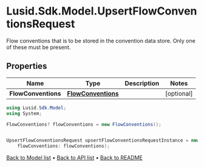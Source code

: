 # Lusid.Sdk.Model.UpsertFlowConventionsRequest
Flow conventions that is to be stored in the convention data store.  Only one of these must be present.

## Properties

Name | Type | Description | Notes
------------ | ------------- | ------------- | -------------
**FlowConventions** | [**FlowConventions**](FlowConventions.md) |  | [optional] 

```csharp
using Lusid.Sdk.Model;
using System;

FlowConventions? flowConventions = new FlowConventions();


UpsertFlowConventionsRequest upsertFlowConventionsRequestInstance = new UpsertFlowConventionsRequest(
    flowConventions: flowConventions);
```

[Back to Model list](../README.md#documentation-for-models) &#8226; [Back to API list](../README.md#documentation-for-api-endpoints) &#8226; [Back to README](../README.md)

